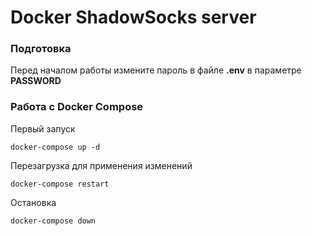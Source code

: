 # Docker ShadowSocks server

### Подготовка

Перед началом работы измените пароль в файле **.env** в параметре **PASSWORD**

### Работа с Docker Compose

Первый запуск

    docker-compose up -d

Перезагрузка для применения изменений

    docker-compose restart

Остановка

    docker-compose down

